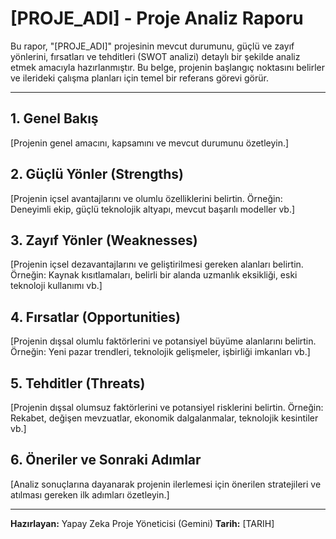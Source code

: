 # [PROJE_ADI] - Proje Analiz Raporu

Bu rapor, "[PROJE_ADI]" projesinin mevcut durumunu, güçlü ve zayıf yönlerini, fırsatları ve tehditleri (SWOT analizi) detaylı bir şekilde analiz etmek amacıyla hazırlanmıştır. Bu belge, projenin başlangıç noktasını belirler ve ilerideki çalışma planları için temel bir referans görevi görür.

---

## 1. Genel Bakış

[Projenin genel amacını, kapsamını ve mevcut durumunu özetleyin.]

## 2. Güçlü Yönler (Strengths)

[Projenin içsel avantajlarını ve olumlu özelliklerini belirtin. Örneğin: Deneyimli ekip, güçlü teknolojik altyapı, mevcut başarılı modeller vb.]

## 3. Zayıf Yönler (Weaknesses)

[Projenin içsel dezavantajlarını ve geliştirilmesi gereken alanları belirtin. Örneğin: Kaynak kısıtlamaları, belirli bir alanda uzmanlık eksikliği, eski teknoloji kullanımı vb.]

## 4. Fırsatlar (Opportunities)

[Projenin dışsal olumlu faktörlerini ve potansiyel büyüme alanlarını belirtin. Örneğin: Yeni pazar trendleri, teknolojik gelişmeler, işbirliği imkanları vb.]

## 5. Tehditler (Threats)

[Projenin dışsal olumsuz faktörlerini ve potansiyel risklerini belirtin. Örneğin: Rekabet, değişen mevzuatlar, ekonomik dalgalanmalar, teknolojik kesintiler vb.]

## 6. Öneriler ve Sonraki Adımlar

[Analiz sonuçlarına dayanarak projenin ilerlemesi için önerilen stratejileri ve atılması gereken ilk adımları özetleyin.]

---

**Hazırlayan:** Yapay Zeka Proje Yöneticisi (Gemini)
**Tarih:** [TARIH] 